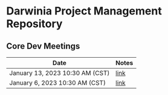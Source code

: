 # Darwinia Project Management Repository

## Core Dev Meetings

| Date                                | Notes                                                                                                           |
| ----------------------------------- | --------------------------------------------------------------------------------------------------------------- |
| January 13, 2023 10:30 AM (CST)     | [link](https://github.com/darwinia-network/pm/blob/main/notion-backup/Darwinia%20Dev%20Call%20Notes%205e94e37d12414534843fc38080c51bc9/2023-01-13%20Darwinia%20Dev%20Call%209698a009fbc04548a7178a5bbfd2a6e0.md) |
| January 6, 2023 10:30 AM (CST)      | [link](3-01-06%20Darwinia%20Dev%20Call%20ac4b89731b6648aeaf80cbe549eab59a.md) |
